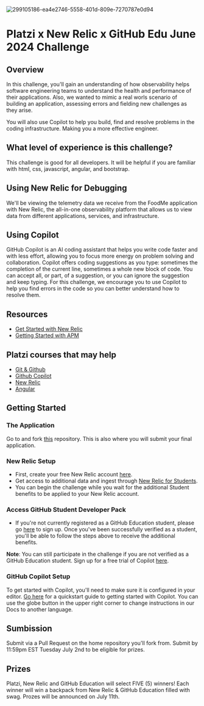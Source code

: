 ![299105186-ea4e2746-5558-401d-809e-7270787e0d94](https://github.com/gittogethers/platzi/assets/107881423/e89f79c9-2110-4d5a-8de5-854030b444e4)

# Platzi x New Relic x GitHub Edu June 2024 Challenge

## Overview
In this challenge, you'll gain an understanding of how observability helps software engineering teams to understand the health and performance of their applications. Also, we wanted to mimic a real worls scenario of building an application, assessing errors and fielding new challenges as they arise.

You will also use Copilot to help you build, find and resolve problems in the coding infrastructure. Making you a more effective engineer.

## What level of experience is this challenge?
This challenge is good for all developers. It will be helpful if you are familiar with html, css, javascript, angular, and bootstrap. 

## Using New Relic for Debugging
We'll be viewing the telemetry data we receive from the FoodMe application with New Relic, the all-in-one observability platform that allows us to view data from different applications, services, and infrastructure.

## Using Copilot
GitHub Copilot is an AI coding assistant that helps you write code faster and with less effort, allowing you to focus more energy on problem solving and collaboration. Copilot offers coding suggestions as you type: sometimes the completion of the current line, sometimes a whole new block of code. You can accept all, or part, of a suggestion, or you can ignore the suggestion and keep typing. For this challenge, we encourage you to use Copilot to help you find errors in the code so you can better understand how to resolve them.

## Resources
- [Get Started with New Relic](https://docs.newrelic.com/docs/new-relic-solutions/get-started/intro-new-relic/)
- [Getting Started with APM](https://docs.newrelic.com/docs/apm/new-relic-apm/getting-started/introduction-apm/)

## Platzi courses that may help
- [Git & Github](https://platzi.com/cursos/git-github/)
- [Github Copilot](https://platzi.com/cursos/github-copilot/)
- [New Relic](https://platzi.com/ruta/observability/)
- [Angular](https://platzi.com/ruta/web-angular/)

## Getting Started
### The Application
Go to and fork [this](https://github.com/ritarenee15/foodme-platzi) repository. This is also where you will submit your final application.

### New Relic Setup
- First, create your free New Relic account [here](https://one.newrelic.com?utm_source=github&utm_medium=community&utm_campaign=global-fy25-q1-signups&utm_content=repo).
- Get access to additional data and ingest through [New Relic for Students](https://newrelic.com/students?utm_source=github&utm_medium=community&utm_campaign=global-fy25-q1-kickoff_challenge&utm_content=repo).
- You can begin the challenge while you wait for the additional Student benefits to be applied to your New Relic account.

### Access GitHub Student Developer Pack
- If you're not currently registered as a GitHub Education student, please go [here](https://education.github.com/discount_requests/application?utm_source=2024-06-11-Platzi-Challenge) to sign up. Once you've been successfully verified as a student, you'll be able to follow the steps above to receive the additional benefits.

**Note**: You can still participate in the challenge if you are not verified as a GitHub Education student. Sign up for a free trial of Copilot [here](https://github.com/features/copilot).

### GitHub Copilot Setup
To get started with Copilot, you'll need to make sure it is configured in your editor. [Go here](https://docs.github.com/en/copilot/quickstart) for a quickstart guide to getting started with Copilot. You can use the globe button in the upper right corner to change instructions in our Docs to another language. 

## Sumbission
Submit via a Pull Request on the home repository you'll fork from. Submit by 11:59pm EST Tuesday July 2nd to be eligible for prizes.

## Prizes
Platzi, New Relic and GitHub Education will select FIVE (5) winners! Each winner will win a backpack from New Relic & GitHub Education filled with swag. Prozes will be announced on July 11th.
